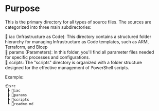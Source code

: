 # Purpose

This is the primary directory for all types of source files. The sources are categorized into three main subdirectories:

📂 iac (Infrastructure as Code): This directory contains a structured folder hierarchy for managing Infrastructure as Code templates, such as ARM, Terraform, and Bicep\
📂 params (Parameters): In this folder, you'll find all parameter files needed for specific processes and configurations.\
📂 scripts: The "scripts" directory is organized with a folder structure designed for the effective management of PowerShell scripts.

Example:

```html
📦src
 ┣ 📂iac
 ┣ 📂params
 ┣ 📂scripts
 ┗ 📜readme.md
 ```
